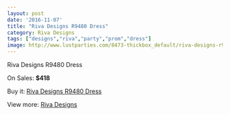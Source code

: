 ```yaml
---
layout: post
date: '2016-11-07'
title: "Riva Designs R9480 Dress"
category: Riva Designs
tags: ["designs","riva","party","prom","dress"]
image: http://www.lustparties.com/8473-thickbox_default/riva-designs-r9480-dress.jpg
---
```

Riva Designs R9480 Dress

On Sales: **$418**
<a href="https://www.lustparties.com/en/riva-designs/2878-riva-designs-r9480-dress.html"><amp-img layout="responsive" width="600" height="600" src="//www.lustparties.com/8473-thickbox_default/riva-designs-r9480-dress.jpg" alt="Riva Designs R9480 Dress 0" /></a>
<a href="https://www.lustparties.com/en/riva-designs/2878-riva-designs-r9480-dress.html"><amp-img layout="responsive" width="600" height="600" src="//www.lustparties.com/8474-thickbox_default/riva-designs-r9480-dress.jpg" alt="Riva Designs R9480 Dress 1" /></a>

Buy it: [Riva Designs R9480 Dress](https://www.lustparties.com/en/riva-designs/2878-riva-designs-r9480-dress.html "Riva Designs R9480 Dress")

View more: [Riva Designs](https://www.lustparties.com/en/6-riva-designs "Riva Designs")